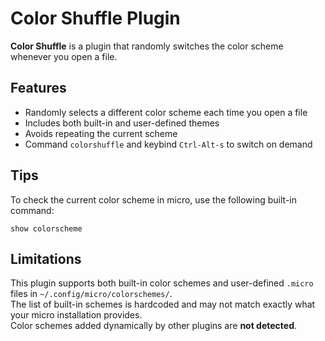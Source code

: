 # Color Shuffle Plugin

**Color Shuffle** is a plugin that randomly switches the color scheme whenever
you open a file.

## Features

- Randomly selects a different color scheme each time you open a file
- Includes both built-in and user-defined themes
- Avoids repeating the current scheme
- Command `colorshuffle` and keybind `Ctrl-Alt-s` to switch on demand

## Tips

To check the current color scheme in micro, use the following built-in command:

```
show colorscheme
```

## Limitations

This plugin supports both built-in color schemes and user-defined `.micro`
files in `~/.config/micro/colorschemes/`.  
The list of built-in schemes is hardcoded and may not match exactly what your
micro installation provides.  
Color schemes added dynamically by other plugins are **not detected**.
